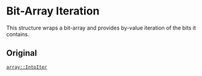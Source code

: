 # Bit-Array Iteration

This structure wraps a bit-array and provides by-value iteration of the bits it
contains.

## Original

[`array::IntoIter`](core::array::IntoIter)

